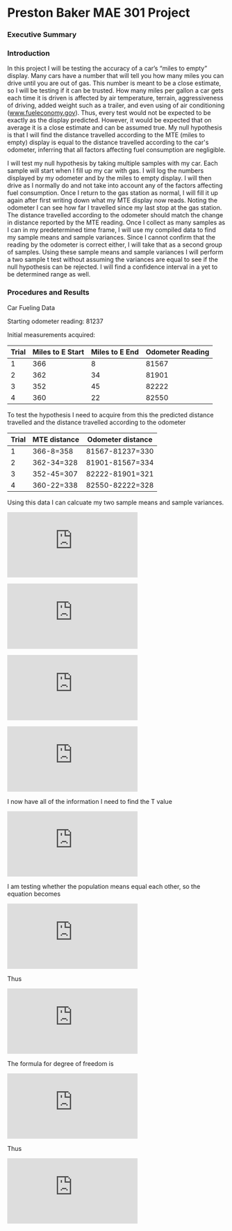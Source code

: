 # Preston Baker MAE 301 Project
### Executive Summary

### Introduction
  In this project I will be testing the accuracy of a car’s “miles to empty” display. Many cars have a number that will tell you how many miles you can drive until you are out of gas. This number is meant to be a close estimate, so I will be testing if it can be trusted. How many miles per gallon a car gets each time it is driven is affected by air temperature, terrain, aggressiveness of driving, added weight such as a trailer, and even using of air conditioning (www.fueleconomy.gov). Thus, every test would not be expected to be exactly as the display predicted. However, it would be expected that on average it is a close estimate and can be assumed true. My null hypothesis is that I will find the distance travelled according to the MTE (miles to empty) display is equal to the distance travelled according to the car's odometer, inferring that all factors affecting fuel consumption are negligible.

  I will test my null hypothesis by taking multiple samples with my car. Each sample will start when I fill up my car with gas. I will log the numbers displayed by my odometer and by the miles to empty display. I will then drive as I normally do and not take into account any of the factors affecting fuel consumption. Once I return to the gas station as normal, I will fill it up again after first writing down what my MTE display now reads. Noting the odometer I can see how far I travelled since my last stop at the gas station. The distance travelled according to the odometer should match the change in distance reported by the MTE reading. Once I collect as many samples as I can in my predetermined time frame, I will use my compiled data to find my sample means and sample variances. Since I cannot confirm that the reading by the odometer is correct either, I will take that as a second group of samples. Using these sample means and sample variances I will perform a two sample t test without assuming the variances are equal to see if the null hypothesis can be rejected. I will find a confidence interval in a yet to be determined range as well.

### Procedures and Results
Car Fueling Data

Starting odometer reading: 81237

Initial measurements acquired:

| Trial | Miles to E Start | Miles to E End | Odometer Reading |
| --- | --- | --- | --- |
| 1 | 366 | 8 | 81567 |
| 2 | 362 | 34 | 81901 |
| 3 | 352 | 45 | 82222 | 
| 4 | 360 | 22 | 82550 | 



To test the hypothesis I need to acquire from this the predicted distance travelled and the distance travelled according to the odometer

| Trial | MTE distance | Odometer distance |
| --- | --- | --- |
| 1 | 366-8=358 | 81567-81237=330 |
| 2 | 362-34=328 | 81901-81567=334 |
| 3 | 352-45=307 | 82222-81901=321 |
| 4 | 360-22=338 | 82550-82222=328 |

Using this data I can calcuate my two sample means and sample variances.

![equation](https://latex.codecogs.com/gif.latex?%5Coverline%7Bx_%7B1%7D%7D%3D%5Cfrac%7B358&plus;328&plus;307&plus;338%7D%7B4%7D%3D332.75)

![equation](https://latex.codecogs.com/gif.latex?%5Coverline%7Bx_%7B2%7D%7D%3D%5Cfrac%7B330&plus;334&plus;321&plus;328%7D%7B4%7D%3D328.25)

![equation](https://latex.codecogs.com/gif.latex?s_%7B1%7D%5E%7B2%7D%3D%5Cfrac%7B%28%28358-332.75%29%5E%7B2%7D&plus;%28328-332.75%29%5E%7B2%7D&plus;%28307-332.75%29%5E%7B2%7D&plus;%28338-332.75%29%5E%7B2%7D%29%7D%7B3%7D%3D450.25)

![equation](https://latex.codecogs.com/gif.latex?s_%7B2%7D%5E%7B2%7D%3D%5Cfrac%7B%28%28330-328.25%29%5E%7B2%7D&plus;%28334-328.25%29%5E%7B2%7D&plus;%28321-328.25%29%5E%7B2%7D&plus;%28328-328.25%29%5E%7B2%7D%29%7D%7B3%7D%3D28.5833)

I now have all of the information I need to find the T value

![equation](https://latex.codecogs.com/gif.latex?T%3D%5Cfrac%7B%28%5Coverline%7Bx_%7B1%7D%7D-%5Coverline%7Bx_%7B2%7D%7D%29-%28%5Cmu_1-%5Cmu_2%29%7D%7B%5Csqrt%7Bs_%7B1%7D%5E%7B2%7D/n_1&plus;s_%7B2%7D%5E%7B2%7D/n_2%7D%7D)

I am testing whether the population means equal each other, so the equation becomes

![equation](https://latex.codecogs.com/gif.latex?T%3D%5Cfrac%7B%28%5Coverline%7Bx_%7B1%7D%7D-%5Coverline%7Bx_%7B2%7D%7D%29%7D%7B%5Csqrt%7Bs_%7B1%7D%5E%7B2%7D/n_1&plus;s_%7B2%7D%5E%7B2%7D/n_2%7D%7D)

Thus

![equation](https://latex.codecogs.com/gif.latex?T%3D%5Cfrac%7B%28332.75-328.25%29%7D%7B%5Csqrt%7B%5Cfrac%7B450.25%7D%7B4%7D&plus;%5Cfrac%7B28.5833%7D%7B4%7D%7D%7D%3D.41129)

The formula for degree of freedom is 

![equation](https://latex.codecogs.com/gif.latex?%5Cfrac%7B%28%5Cfrac%7Bs_%7B1%7D%5E%7B2%7D%7D%7Bn_1%7D&plus;%5Cfrac%7Bs_%7B2%7D%5E%7B2%7D%7D%7Bn_2%7D%29%5E%7B2%7D%7D%7B%5Cfrac%7B%28%5Cfrac%7Bs_%7B1%7D%5E%7B2%7D%7D%7Bn_1%7D%29%5E%7B2%7D%7D%7Bn_%7B1%7D-1%7D&plus;%5Cfrac%7B%28%5Cfrac%7Bs_%7B2%7D%5E%7B2%7D%7D%7Bn_2%7D%29%5E%7B2%7D%7D%7Bn_%7B2%7D-1%7D%7D)

Thus

![equation](https://latex.codecogs.com/gif.latex?dof%3D%5Cfrac%7B%28%5Cfrac%7B450.25%7D%7B4%7D&plus;%5Cfrac%7B28.5833%7D%7B4%7D%29%5E%7B2%7D%7D%7B%5Cfrac%7B%28%5Cfrac%7B450.25%7D%7B4%7D%29%5E%7B2%7D%7D%7B3%7D&plus;%5Cfrac%7B%28%5Cfrac%7B28.5833%7D%7B4%7D%29%5E%7B2%7D%7D%7B3%7D%7D%3D%5B3.38%5D%3D3)


